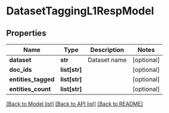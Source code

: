 # DatasetTaggingL1RespModel

## Properties
Name | Type | Description | Notes
------------ | ------------- | ------------- | -------------
**dataset** | **str** | Dataset name | [optional] 
**doc_ids** | **list[str]** |  | [optional] 
**entities_tagged** | **list[str]** |  | [optional] 
**entities_count** | **list[str]** |  | [optional] 

[[Back to Model list]](../README.md#documentation-for-models) [[Back to API list]](../README.md#documentation-for-api-endpoints) [[Back to README]](../README.md)



